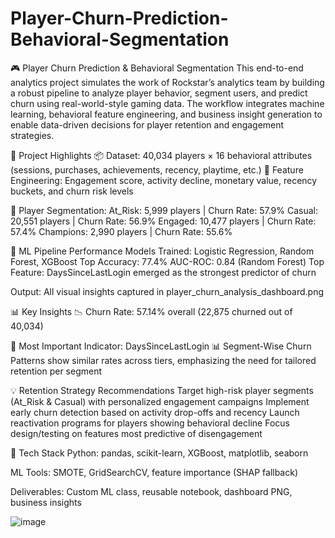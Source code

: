 # Player-Churn-Prediction-Behavioral-Segmentation

🎮 Player Churn Prediction & Behavioral Segmentation
This end-to-end analytics project simulates the work of Rockstar’s analytics team by building a robust pipeline to analyze player behavior, segment users, and predict churn using real-world-style gaming data. The workflow integrates machine learning, behavioral feature engineering, and business insight generation to enable data-driven decisions for player retention and engagement strategies.

📌 Project Highlights
📦 Dataset: 40,034 players × 16 behavioral attributes (sessions, purchases, achievements, recency, playtime, etc.)
🔧 Feature Engineering: Engagement score, activity decline, monetary value, recency buckets, and churn risk levels


👥 Player Segmentation:
At_Risk: 5,999 players | Churn Rate: 57.9%
Casual: 20,551 players | Churn Rate: 56.9%
Engaged: 10,477 players | Churn Rate: 57.4%
Champions: 2,990 players | Churn Rate: 55.6%

🚀 ML Pipeline Performance
Models Trained: Logistic Regression, Random Forest, XGBoost
Top Accuracy: 77.4%
AUC-ROC: 0.84 (Random Forest)
Top Feature: DaysSinceLastLogin emerged as the strongest predictor of churn

Output: All visual insights captured in player_churn_analysis_dashboard.png

📊 Key Insights
📉 Churn Rate: 57.14% overall (22,875 churned out of 40,034)

🎯 Most Important Indicator: DaysSinceLastLogin
📊 Segment-Wise Churn Patterns show similar rates across tiers, emphasizing the need for tailored retention per segment


💡 Retention Strategy Recommendations
Target high-risk player segments (At_Risk & Casual) with personalized engagement campaigns
Implement early churn detection based on activity drop-offs and recency
Launch reactivation programs for players showing behavioral decline
Focus design/testing on features most predictive of disengagement

🧠 Tech Stack
Python: pandas, scikit-learn, XGBoost, matplotlib, seaborn

ML Tools: SMOTE, GridSearchCV, feature importance (SHAP fallback)

Deliverables: Custom ML class, reusable notebook, dashboard PNG, business insights

![image](https://github.com/user-attachments/assets/311ecba5-96f3-4c88-a6a2-757c7783ac2e)
